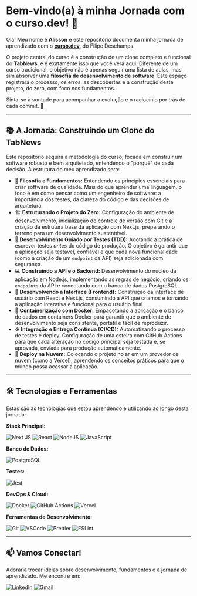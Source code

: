 # Bem-vindo(a) à minha Jornada com o curso.dev! 👋

Olá! Meu nome é **Alisson** e este repositório documenta minha jornada de aprendizado com o **[curso.dev](https://curso.dev/)**, do Filipe Deschamps.

O projeto central do curso é a construção de um clone completo e funcional do **TabNews**, e é exatamente isso que você verá aqui. Diferente de um curso tradicional, o objetivo não é apenas seguir uma lista de aulas, mas sim absorver uma **filosofia de desenvolvimento de software**. Este espaço registrará o processo, os erros, as descobertas e a construção deste projeto, do zero, com foco nos fundamentos.

Sinta-se à vontade para acompanhar a evolução e o raciocínio por trás de cada commit. 🚀

---

## 📚 A Jornada: Construindo um Clone do TabNews

Este repositório seguirá a metodologia do curso, focada em construir um software robusto e bem arquitetado, entendendo o "porquê" de cada decisão. A estrutura do meu aprendizado será:

- 🧠 **Filosofia e Fundamentos:**
  Entendendo os princípios essenciais para criar software de qualidade. Mais do que aprender uma linguagem, o foco é em como pensar como um engenheiro de software: a importância dos testes, da clareza do código e das decisões de arquitetura.
- 🏗️ **Estruturando o Projeto do Zero:**
  Configuração do ambiente de desenvolvimento, inicialização do controle de versão com Git e a criação da estrutura base da aplicação com Next.js, preparando o terreno para um desenvolvimento sustentável.
- 🧪 **Desenvolvimento Guiado por Testes (TDD):**
  Adotando a prática de escrever testes _antes_ do código de produção. O objetivo é garantir que a aplicação seja testável, confiável e que cada nova funcionalidade (como a criação de um `endpoint` da API) seja adicionada com segurança.
- 💻 **Construindo a API e o Backend:**
  Desenvolvimento do núcleo da aplicação em Node.js, implementando as regras de negócio, criando os `endpoints` da API e conectando com o banco de dados PostgreSQL.
- 🎨 **Desenvolvendo a Interface (Frontend):**
  Construção da interface de usuário com React e Next.js, consumindo a API que criamos e tornando a aplicação interativa e funcional para o usuário final.
- 🐳 **Containerização com Docker:**
  Empacotando a aplicação e o banco de dados em containers Docker para garantir que o ambiente de desenvolvimento seja consistente, portátil e fácil de reproduzir.
- ⚙️ **Integração e Entrega Contínua (CI/CD):**
  Automatizando o processo de testes e deploy. Configuração de uma esteira com GitHub Actions para que cada alteração no código principal seja testada e, se aprovada, enviada para produção automaticamente.
- 🚀 **Deploy na Nuvem:**
  Colocando o projeto no ar em um provedor de nuvem (como a Vercel), aprendendo os conceitos práticos para que o mundo possa acessar a aplicação.

---

## 🛠️ Tecnologias e Ferramentas

Estas são as tecnologias que estou aprendendo e utilizando ao longo desta jornada:

**Stack Principal:**

![Next JS](https://img.shields.io/badge/Next.js-000000?style=for-the-badge&logo=nextdotjs&logoColor=white)
![React](https://img.shields.io/badge/React-61DAFB?style=for-the-badge&logo=react&logoColor=black)
![NodeJS](https://img.shields.io/badge/Node.js-339933?style=for-the-badge&logo=nodedotjs&logoColor=white)
![JavaScript](https://img.shields.io/badge/JavaScript-%23F7DF1E.svg?style=for-the-badge&logo=javascript&logoColor=black)

**Banco de Dados:**

![PostgreSQL](https://img.shields.io/badge/PostgreSQL-%23316192.svg?style=for-the-badge&logo=postgresql&logoColor=white)

**Testes:**

![Jest](https://img.shields.io/badge/Jest-C21325?style=for-the-badge&logo=jest&logoColor=white)

**DevOps & Cloud:**

![Docker](https://img.shields.io/badge/Docker-2496ED?style=for-the-badge&logo=docker&logoColor=white)
![GitHub Actions](https://img.shields.io/badge/GitHub%20Actions-2088FF?style=for-the-badge&logo=github-actions&logoColor=white)
![Vercel](https://img.shields.io/badge/Vercel-000000?style=for-the-badge&logo=vercel&logoColor=white)

**Ferramentas de Desenvolvimento:**

![Git](https://img.shields.io/badge/GIT-%23F05033.svg?style=for-the-badge&logo=git&logoColor=white)
![VSCode](https://img.shields.io/badge/Visual_Studio_Code-007ACC?style=for-the-badge&logo=visual-studio-code&logoColor=white)
![Prettier](https://img.shields.io/badge/Prettier-F7B93E?style=for-the-badge&logo=prettier&logoColor=black)
![ESLint](https://img.shields.io/badge/ESLint-4B32C3?style=for-the-badge&logo=eslint&logoColor=white)

---

## 📫 Vamos Conectar!

Adoraria trocar ideias sobre desenvolvimento, fundamentos e a jornada de aprendizado. Me encontre em:

[![LinkedIn](https://img.shields.io/badge/LinkedIn-%230077B5.svg?style=for-the-badge&logo=linkedin&logoColor=white)](https://www.linkedin.com/in/alisson-pereira-ferreira-450223b/)
[![Gmail](https://img.shields.io/badge/Gmail-%23EA4335.svg?style=for-the-badge&logo=gmail&logoColor=white)](mailto:alissonpef@gmail.com)
